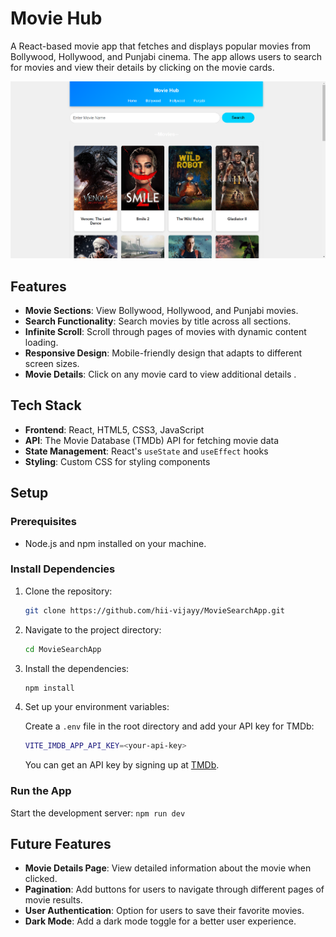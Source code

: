 # Movie Hub

A React-based movie app that fetches and displays popular movies from Bollywood, Hollywood, and Punjabi cinema. The app allows users to search for movies and view their details by clicking on the movie cards.

<img src="src\assets\moviehub.png" alt="MovieHub Output" />

## Features

- **Movie Sections**: View Bollywood, Hollywood, and Punjabi movies.
- **Search Functionality**: Search movies by title across all sections.
- **Infinite Scroll**: Scroll through pages of movies with dynamic content loading.
- **Responsive Design**: Mobile-friendly design that adapts to different screen sizes.
- **Movie Details**: Click on any movie card to view additional details     .

## Tech Stack

- **Frontend**: React, HTML5, CSS3, JavaScript
- **API**: The Movie Database (TMDb) API for fetching movie data
- **State Management**: React's `useState` and `useEffect` hooks
- **Styling**: Custom CSS for styling components

## Setup

### Prerequisites

- Node.js and npm installed on your machine.

### Install Dependencies

1. Clone the repository:

    ```bash
    git clone https://github.com/hii-vijayy/MovieSearchApp.git
    ```

2. Navigate to the project directory:

    ```bash
    cd MovieSearchApp
    ```

3. Install the dependencies:

    ```bash
    npm install
    ```

4. Set up your environment variables:
   
    Create a `.env` file in the root directory and add your API key for TMDb:

    ```bash
    VITE_IMDB_APP_API_KEY=<your-api-key>
    ```

    You can get an API key by signing up at [TMDb](https://www.themoviedb.org/).

### Run the App

Start the development server:
    `
 npm run dev
    `

## Future Features

- **Movie Details Page**: View detailed information about the movie when clicked.
- **Pagination**: Add buttons for users to navigate through different pages of movie results.
- **User Authentication**: Option for users to save their favorite movies.
- **Dark Mode**: Add a dark mode toggle for a better user experience.
